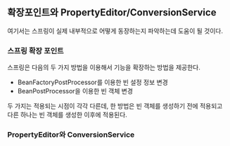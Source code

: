 ## 확장포인트와 PropertyEditor/ConversionService

여기서는 스프링이 실제 내부적으로 어떻게 동장하는지 파악하는데 도움이 될 것이다.

### 스프링 확장 포인트
스프링은 다음의 두 가지 방법을 이용해서 기능을 확장하는 방법을 제공한다.
* BeanFactoryPostProcessor를 이용한 빈 설정 정보 변경
* BeanPostProcessor을 이용한 빈 객체 변경

두 가지는 적용되는 시점이 각각 다른데, 한 방법은 빈 객체를 생성하기 전에 적용되고 다른 하나는 빈 객체를 생성한 이후에 적용된다. 

### PropertyEditor와 ConversionService